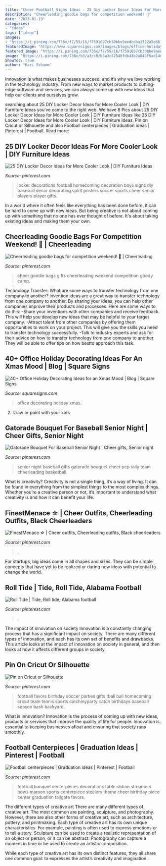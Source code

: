 ```yaml
---
title: "Cheer Football Signs Ideas - 25 Diy Locker Decor Ideas For More Cooler Look"
description: "Cheerleading goodie bags for competition weekend! 🎀"
date: "2023-01-19"
categories:
- "ideas"
tags: ["ideas"]
images:
- "https://i.pinimg.com/736x/f7/59/16/f7591697cb30bbe9aedcdba1f22a5e66.jpg"
featuredImage: "https://www.squaresigns.com/images/blogs/office-holiday-decorating-ideas.jpeg"
featured_image: "https://i.pinimg.com/736x/f7/59/16/f7591697cb30bbe9aedcdba1f22a5e66.jpg"
image: "https://i.pinimg.com/736x/b3/a3/c8/b3a3c82540fdb43b2a043f5ad14dd904--locker-room-decorations-football-locker-decorations.jpg?b=t"
ShowToc: true
author: "Kari Schumm"
---
```



Innovation is what makes businesses succeed, and it’s why we love working in the technology industry. From new ways to market products to cutting-edge software and services, we can always come up with new ideas that help our clients and ourselves grow.

	

		
searching about 25 DIY Locker Decor Ideas for More Cooler Look | DIY Furniture Ideas you've came to the right web. We have 8 Pics about 25 DIY Locker Decor Ideas for More Cooler Look | DIY Furniture Ideas like 25 DIY Locker Decor Ideas for More Cooler Look | DIY Furniture Ideas, Pin on Cricut or Silhouette and also Football centerpieces | Graduation ideas | Pinterest | Football. Read more:
		
    
## 25 DIY Locker Decor Ideas For More Cooler Look | DIY Furniture Ideas

<img loading=lazy src="https://i.pinimg.com/736x/b3/a3/c8/b3a3c82540fdb43b2a043f5ad14dd904--locker-room-decorations-football-locker-decorations.jpg?b=t" onerror="this.onerror=null;this.src='https://tse2.mm.bing.net/th?id=OIP.0Mwxammcu_DllYe2zn--nQHaQY&amp;pid=15.1';" alt="25 DIY Locker Decor Ideas for More Cooler Look | DIY Furniture Ideas">

_Source: pinterest.com_

>locker decorations football homecoming decoration boys signs diy baseball decor decorating spirit posters soccer sports cheer senior players player gifts. 

	

In a world where it often feels like everything has been done before, it can be hard to come up with new ideas. But being creative is not about coming up with something that no one has ever thought of before. It's about taking existing ideas and making them your own.

    
## Cheerleading Goodie Bags For Competition Weekend! 🎀 | Cheerleading

<img loading=lazy src="https://i.pinimg.com/736x/19/a1/ad/19a1ad4093c5d90c64a2b695890a891e.jpg" onerror="this.onerror=null;this.src='https://tse1.mm.bing.net/th?id=OIP.SOPHS-35PoJsPpSxZt3oVgHaJ4&amp;pid=15.1';" alt="Cheerleading goodie bags for competition weekend! 🎀 | Cheerleading">

_Source: pinterest.com_

>cheer goodie bags gifts cheerleading weekend competition goody camp. 

	

Technology Transfer: What are some ways to transfer technology from one company to another?
Invention ideas are a great way to transfer technology from one company to another. By sharing your ideas, you can help other companies improve their products and processes. Here are some ways to do this: 
-Share your inventions with other companies and receive feedback. This will help you develop new ideas that may be helpful to your target company.
-Attract talent from other companies by offering them opportunities to work on your project. This will give you the skills you need to transfer technology successfully.
-Talk to industry experts and ask for their advice on how to transfer technology from one company to another. They will be able to offer tips on how bestto approach this task.

    
## 40+ Office Holiday Decorating Ideas For An Xmas Mood | Blog | Square Signs

<img loading=lazy src="https://www.squaresigns.com/images/blogs/office-holiday-decorating-ideas.jpeg" onerror="this.onerror=null;this.src='https://tse1.mm.bing.net/th?id=OIP.cOL7zDaGjCiUegbeFjEmFQHaHa&amp;pid=15.1';" alt="40+ Office Holiday Decorating Ideas for an Xmas Mood | Blog | Square Signs">

_Source: squaresigns.com_

>office decorating holiday xmas. 

	

2. Draw or paint with your kids

    
## Gatorade Bouquet For Baseball Senior Night | Cheer Gifts, Senior Night

<img loading=lazy src="https://i.pinimg.com/736x/f7/59/16/f7591697cb30bbe9aedcdba1f22a5e66.jpg" onerror="this.onerror=null;this.src='https://tse4.mm.bing.net/th?id=OIP.MkNFVUIXG-o8T_n6IhbeqgHaNK&amp;pid=15.1';" alt="Gatorade Bouquet For Baseball Senior Night | Cheer gifts, Senior night">

_Source: pinterest.com_

>senior night baseball gifts gatorade bouquet cheer pep rally team cheerleading basketball. 

	

What is creativity?
Creativity is not a single thing, it’s a way of living. It can be found in everything from the simplest things to the most complex things. Whether you’re a creative person or not, it’s important to understand what creativity is and how it can benefit your life.

    
## FinestMenace ☆ | Cheer Outfits, Cheerleading Outfits, Black Cheerleaders

<img loading=lazy src="https://i.pinimg.com/736x/07/d9/fb/07d9fb3e64924c33e1cee374808e7929.jpg" onerror="this.onerror=null;this.src='https://tse3.mm.bing.net/th?id=OIP.U2K9XwWMpWTRWoHDq0yy7AHaJK&amp;pid=15.1';" alt="FinestMenace ☆ | Cheer outfits, Cheerleading outfits, Black cheerleaders">

_Source: pinterest.com_

>. 

	

For startups, big ideas come in all shapes and sizes. They can be simple concepts that have yet to be realized or daring new ideas with potential to change the world.

    
## Roll Tide | Tide, Roll Tide, Alabama Football

<img loading=lazy src="https://i.pinimg.com/736x/40/ce/3e/40ce3e2ece93c2c2f32490d14f7d502b.jpg" onerror="this.onerror=null;this.src='https://tse1.mm.bing.net/th?id=OIP.hoMyfdTOeqCsGV7t6YEqZgHaHa&amp;pid=15.1';" alt="Roll Tide | Tide, Roll tide, Alabama football">

_Source: pinterest.com_

>. 

	

The impact of innovation on society
Innovation is a constantly changing process that has a significant impact on society. There are many different types of innovation, and each has its own set of benefits and drawbacks. This article looks at the impact of innovation on society in general, and then looks at how it affects different groups in society.

    
## Pin On Cricut Or Silhouette

<img loading=lazy src="https://i.pinimg.com/736x/6d/22/48/6d2248b6f01791290fd85f9ae9967815--football-party-favors-football-parties.jpg" onerror="this.onerror=null;this.src='https://tse4.mm.bing.net/th?id=OIP.B1Eabq_L1rLpmTbyN91fbQHaLF&amp;pid=15.1';" alt="Pin on Cricut or Silhouette">

_Source: pinterest.com_

>football favors birthday soccer parties gifts tball ball homecoming cricut team tennis sports catchmyparty catch birthdays baseball season bash backyard. 

	

What is innovation?
Innovation is the process of coming up with new ideas, products or services that improve the quality of life for people. Innovation is essential to keeping businesses afloat and ensuring that society runs smoothly.

    
## Football Centerpieces | Graduation Ideas | Pinterest | Football

<img loading=lazy src="https://s-media-cache-ak0.pinimg.com/originals/a5/90/1a/a5901abab03a1131ee1f0e1992e6066c.jpg" onerror="this.onerror=null;this.src='https://tse3.mm.bing.net/th?id=OIP.uaDYsAXah6T_m7OLDlkaoAAAAA&amp;pid=15.1';" alt="Football centerpieces | Graduation ideas | Pinterest | Football">

_Source: pinterest.com_

>football banquet centerpieces decorations table ribbon streamers bows maroon sports centerpiece steelers theme cheer birthday piece center graduation tailgate favors. 

	

The different types of creative art
There are many different types of creative art. The most common are painting, sculpture, and photography. However, there are also other forms of creative art, such as architecture, pottery, and printmaking.
Each type of creative art has its own unique characteristics. For example, painting is often used to express emotions or to tell a story. Sculpture can be used to create a realistic representation of an object or person, or it can be abstract. Photography can capture a moment in time or be used to create an artistic composition.

While each type of creative art has its own distinct features, they all share one common goal: to expresses the artist’s creativity and imagination.

